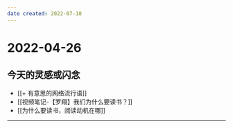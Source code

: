 ```yaml
---
date created: 2022-07-18
---
```


# 2022-04-26

## 今天的灵感或闪念

- [[+ 有意思的网络流行语]]
- [[视频笔记-【罗翔】我们为什么要读书？]]
- [[为什么要读书，阅读动机在哪]]
---
